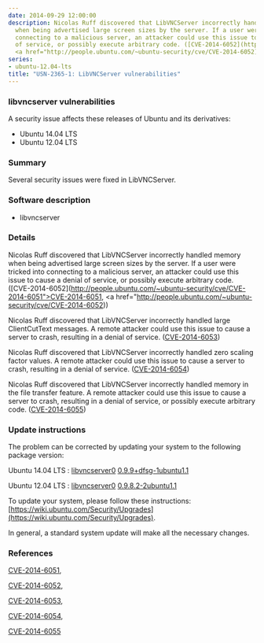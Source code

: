 ```yaml
---
date: 2014-09-29 12:00:00
description: Nicolas Ruff discovered that LibVNCServer incorrectly handled memory
  when being advertised large screen sizes by the server. If a user were tricked into
  connecting to a malicious server, an attacker could use this issue to cause a denial
  of service, or possibly execute arbitrary code. ([CVE-2014-6052](http://people.ubuntu.com/~ubuntu-security/cve/CVE-2014-6051">CVE-2014-6051</a>,
  <a href="http://people.ubuntu.com/~ubuntu-security/cve/CVE-2014-6052))
series:
- ubuntu-12.04-lts
title: "USN-2365-1: LibVNCServer vulnerabilities"
---
```


### libvncserver vulnerabilities

A security issue affects these releases of Ubuntu and its derivatives:

* Ubuntu 14.04 LTS
* Ubuntu 12.04 LTS

### Summary

Several security issues were fixed in LibVNCServer. 

### Software description

* libvncserver 

### Details

Nicolas Ruff discovered that LibVNCServer incorrectly handled memory when being advertised large screen sizes by the server. If a user were tricked into connecting to a malicious server, an attacker could use this issue to cause a denial of service, or possibly execute arbitrary code. ([CVE-2014-6052](http://people.ubuntu.com/~ubuntu-security/cve/CVE-2014-6051">CVE-2014-6051</a>, <a href="http://people.ubuntu.com/~ubuntu-security/cve/CVE-2014-6052))

Nicolas Ruff discovered that LibVNCServer incorrectly handled large ClientCutText messages. A remote attacker could use this issue to cause a server to crash, resulting in a denial of service. ([CVE-2014-6053](http://people.ubuntu.com/~ubuntu-security/cve/CVE-2014-6053))

Nicolas Ruff discovered that LibVNCServer incorrectly handled zero scaling factor values. A remote attacker could use this issue to cause a server to crash, resulting in a denial of service. ([CVE-2014-6054](http://people.ubuntu.com/~ubuntu-security/cve/CVE-2014-6054))

Nicolas Ruff discovered that LibVNCServer incorrectly handled memory in the file transfer feature. A remote attacker could use this issue to cause a server to crash, resulting in a denial of service, or possibly execute arbitrary code. ([CVE-2014-6055](http://people.ubuntu.com/~ubuntu-security/cve/CVE-2014-6055)) 

### Update instructions

The problem can be corrected by updating your system to the following package version:

Ubuntu 14.04 LTS
 : [libvncserver0](https://launchpad.net/ubuntu/+source/libvncserver) <span> [0.9.9+dfsg-1ubuntu1.1](https://launchpad.net/ubuntu/+source/libvncserver/0.9.9+dfsg-1ubuntu1.1) </span> 

Ubuntu 12.04 LTS
 : [libvncserver0](https://launchpad.net/ubuntu/+source/libvncserver) <span> [0.9.8.2-2ubuntu1.1](https://launchpad.net/ubuntu/+source/libvncserver/0.9.8.2-2ubuntu1.1) </span> 

To update your system, please follow these instructions: [https://wiki.ubuntu.com/Security/Upgrades](https://wiki.ubuntu.com/Security/Upgrades).

In general, a standard system update will make all the necessary changes. 

### References

 [CVE-2014-6051](http://people.ubuntu.com/~ubuntu-security/cve/CVE-2014-6051), 

 [CVE-2014-6052](http://people.ubuntu.com/~ubuntu-security/cve/CVE-2014-6052), 

 [CVE-2014-6053](http://people.ubuntu.com/~ubuntu-security/cve/CVE-2014-6053), 

 [CVE-2014-6054](http://people.ubuntu.com/~ubuntu-security/cve/CVE-2014-6054), 

 [CVE-2014-6055](http://people.ubuntu.com/~ubuntu-security/cve/CVE-2014-6055)
